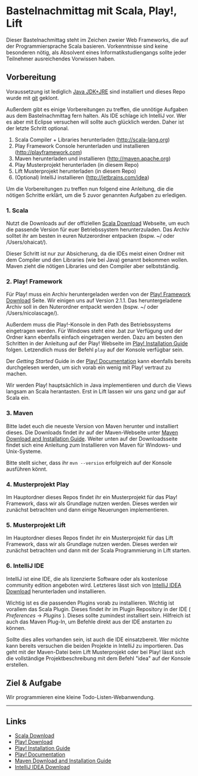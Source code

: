Bastelnachmittag mit Scala, Play!, Lift
=======================================

Dieser Bastelnachmittag steht im Zeichen zweier Web Frameworks, die auf der Programmiersprache Scala basieren. Vorkenntnisse sind keine besonderen nötig, als Absolvent eines Informatikstudiengangs sollte jeder Teilnehmer ausreichendes Vorwissen haben.

## Vorbereitung ##

Voraussetzung ist lediglich [Java JDK+JRE](//www.java.com) sind installiert und dieses Repo wurde mit [git](http://git-scm.com/downloads) geklont.

Außerdem gibt es einige Vorbereitungen zu treffen, die unnötige Aufgaben aus dem Bastelnachmittag fern halten. 
Als IDE schlage ich IntelliJ vor. Wer es aber mit Eclipse versuchen will sollte auch glücklich werden. Daher ist der letzte Schritt optional.


1. Scala Compiler + Libraries herunterladen (http://scala-lang.org)
2. Play Framework Console herunterladen und installieren (http://playframework.com)
3. Maven herunterladen und installieren (http://maven.apache.org)
4. Play Musterprojekt herunterladen (in diesem Repo)
5. Lift Musterprojekt herunterladen (in diesem Repo)
6. (Optional) IntelliJ installieren (http://jetbrains.com/idea)


Um die Vorbereitungen zu treffen nun folgend eine Anleitung, die die nötigen Schritte erklärt, um die 5 zuvor genannten Aufgaben zu erledigen.


### 1. Scala

Nutzt die Downloads auf der offiziellen [Scala Download][scala-download] Webseite, um euch die passende Version für euer Betriebssystem herunterzuladen. Das Archiv solltet ihr am besten in euren Nutzerordner entpacken (bspw. ~/ oder /Users/ohaicat/).

Dieser Schritt ist nur zur Absicherung, da die IDEs meist einen Ordner mit dem Compiler und den Libraries (wie bei Java) genannt bekommen wollen. Maven zieht die nötigen Libraries und den Compiler aber selbstständig. 


### 2. Play! Framework

Für Play! muss ein Archiv heruntergeladen werden von der [Play! Framework Download][play-download] Seite. Wir einigen uns auf Version 2.1.1. Das heruntergeladene Archiv soll in den Nuterordner entpackt werden (bspw. ~/ oder /Users/nicolascage/). 

Außerdem muss die Play!-Konsole in den Path des Betriebssystems eingetragen werden. Für Windows steht eine .bat zur Verfügung und der Ordner kann ebenfalls einfach eingetragen werden. Dazu am besten den Schritten in der Anleitung auf der Play! Webseite im  [Play! Installation Guide][play-install] folgen.
Letzendlich muss der Befehl `play` auf der Konsole verfügbar sein.

Der *Getting Started* Guide in der [Play! Documentation][play-docs] kann ebenfalls bereits durchgelesen werden, um sich vorab ein wenig mit Play! vertraut zu machen.

Wir werden Play! hauptsächlich in Java implementieren und durch die Views langsam an Scala herantasten. Erst in Lift lassen wir uns ganz und gar auf Scala ein.


### 3. Maven

Bitte ladet euch die neueste Version von Maven herunter und installiert dieses. Die Downloads findet ihr auf der Maven-Webseite unter [Maven Download and Installation Guide][maven-install]. Weiter unten auf der Downloadsseite findet sich eine Anleitung zum Installieren von Maven für Windows- und Unix-Systeme. 

Bitte stellt sicher, dass ihr `mvn --version` erfolgreich auf der Konsole ausführen könnt.


### 4. Musterprojekt Play

Im Hauptordner dieses Repos findet ihr ein Musterprojekt für das Play! Framework, dass wir als Grundlage nutzen werden. Dieses werden wir zunächst betrachten und dann einige Neuerungen implementieren.


### 5. Musterprojekt Lift

Im Hauptordner dieses Repos findet ihr ein Musterprojekt für das Lift Framework, dass wir als Grundlage nutzen werden. Dieses werden wir zunächst betrachten und dann mit der Scala Programmierung in Lift starten.


### 6. IntelliJ IDE

IntelliJ ist eine IDE, die als lizenzierte Software oder als kostenlose community edition angeboten wird. Letzteres lässt sich von [IntelliJ IDEA Download][idea-download] herunterladen und installieren.

Wichtig ist es die passenden Plugins vorab zu installieren. Wichtig ist vorallem das Scala Plugin. Dieses findet ihr im Plugin Repository in der IDE ( *Preferences* -> *Plugins* ). Dieses sollte zumindest installiert sein. Hilfreich ist auch das Maven Plug-In, um Befehle direkt aus der IDE anstarten zu können.

Sollte dies alles vorhanden sein, ist auch die IDE einsatzbereit. Wer möchte kann bereits versuchen die beiden Projekte in IntelliJ zu importieren. Das geht mit der Maven-Datei beim Lift Musterprojekt oder bei Play! lässt sich die vollständige Projektbeschreibung mit dem Befehl "idea" auf der Konsole erstellen.



## Ziel & Aufgabe

Wir programmieren eine kleine Todo-Listen-Webanwendung.



* * *

## Links ##
* [Scala Download][scala-download]
* [Play! Download][play-download]
* [Play! Installation Guide][play-install]
* [Play! Documentation][play-docs]
* [Maven Download and Installation Guide][maven-install]
* [IntelliJ IDEA Download][idea-download]


[scala-download]: http://www.scala-lang.org/downloads "Scala Download"
[play-download]: http://www.playframework.com/download "Play! Framework Download"
[play-install]: http://www.playframework.com/documentation/2.1.1/Installing "Play! Installation Guide"
[play-docs]: http://www.playframework.com/documentation/2.1.1/Home "Play! Documentation"
[maven-install]: http://maven.apache.org/download.cgi "Maven Download and Installation Guide"
[idea-download]: http://www.jetbrains.com/idea/download/index.html "IntelliJ IDEA Community Edition Download"
